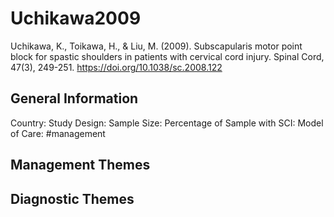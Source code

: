 # Uchikawa2009
Uchikawa, K., Toikawa, H., & Liu, M. (2009). Subscapularis motor point block for spastic shoulders in patients with cervical cord injury. Spinal Cord, 47(3), 249-251. https://doi.org/10.1038/sc.2008.122 

## General Information
Country: 
Study Design: 
Sample Size: 
Percentage of Sample with SCI:
Model of Care: #management 

## Management Themes


## Diagnostic Themes
